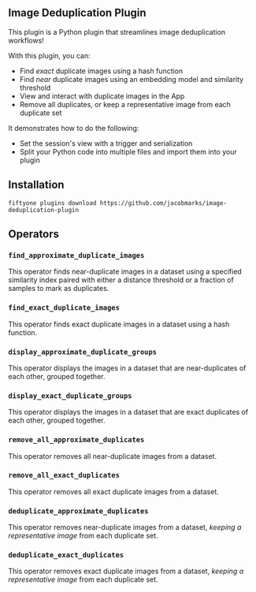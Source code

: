## Image Deduplication Plugin

This plugin is a Python plugin that streamlines image deduplication workflows!

With this plugin, you can:

- Find _exact_ duplicate images using a hash function
- Find _near_ duplicate images using an embedding model and similarity threshold
- View and interact with duplicate images in the App
- Remove all duplicates, or keep a representative image from each duplicate set

It demonstrates how to do the following:

- Set the session's view with a trigger and serialization
- Split your Python code into multiple files and import them into your plugin

## Installation

```shell
fiftyone plugins download https://github.com/jacobmarks/image-deduplication-plugin
```

## Operators

### `find_approximate_duplicate_images`

This operator finds near-duplicate images in a dataset using a specified similarity index paired with either a distance threshold or a fraction of samples to mark as duplicates.

### `find_exact_duplicate_images`

This operator finds exact duplicate images in a dataset using a hash function.

### `display_approximate_duplicate_groups`

This operator displays the images in a dataset that are near-duplicates of each other, grouped together.

### `display_exact_duplicate_groups`

This operator displays the images in a dataset that are exact duplicates of each other, grouped together.

### `remove_all_approximate_duplicates`

This operator removes all near-duplicate images from a dataset.

### `remove_all_exact_duplicates`

This operator removes all exact duplicate images from a dataset.

### `deduplicate_approximate_duplicates`

This operator removes near-duplicate images from a dataset, _keeping a representative image_ from each duplicate set.

### `deduplicate_exact_duplicates`

This operator removes exact duplicate images from a dataset, _keeping a representative image_ from each duplicate set.

